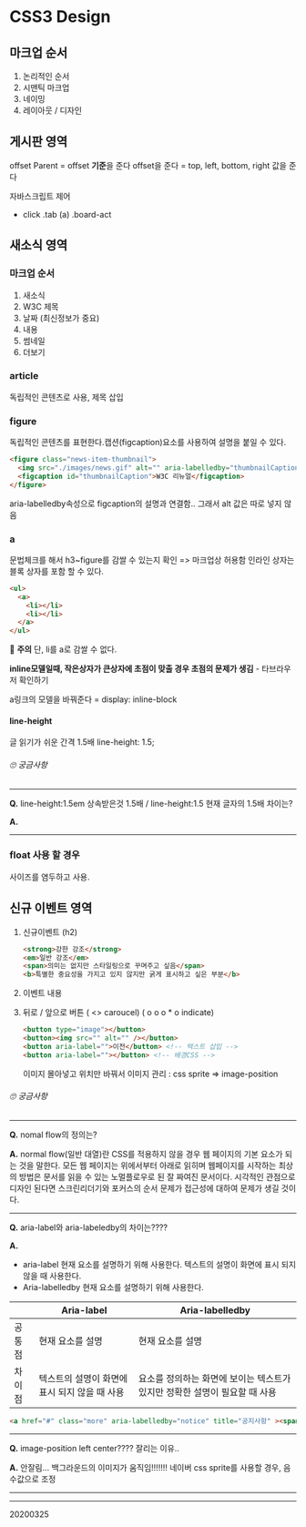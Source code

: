 # CSS3 Design



## 마크업 순서

1. 논리적인 순서
2. 시맨틱 마크업
3. 네이밍
4. 레이아웃 / 디자인



## 게시판 영역

offset Parent = offset **기준**을 준다
offset을 준다 = top, left, bottom, right 값을 준다

자바스크립트 제어

- click
  .tab (a)
  .board-act



## 새소식 영역

### 마크업 순서

1. 새소식
2. W3C 제목
3. 날짜 (최신정보가 중요)
4. 내용
5. 썸네일
6. 더보기

### article

독립적인 콘텐츠로 사용, 제목 삽입

### figure

독립적인 콘텐츠를 표현한다.캡션(figcaption)요소를 사용하여 설명을 붙일 수 있다.

~~~html
<figure class="news-item-thumbnail">
  <img src="./images/news.gif" alt="" aria-labelledby="thumbnailCaption" />
  <figcaption id="thumbnailCaption">W3C 리뉴얼</figcaption>
</figure>
~~~

aria-labelledby속성으로 figcaption의 설명과 연결함.. 그래서 alt 값은 따로 넣지 않음

### a

문법체크를 해서 h3~figure를 감쌀 수 있는지 확인 => 마크업상 허용함
인라인 상자는 블록 상자를 포함 할 수 있다. 

~~~html
<ul>
  <a>
    <li></li>
    <li></li>
  </a>  
</ul>
~~~

&#128680; **주의** 단, li를 a로 감쌀 수 없다.

**inline모델일때, 작은상자가 큰상자에 초점이 맞출 경우 초점의 문제가 생김** - 타브라우저 확인하기

a링크의 모델을 바꿔준다 = display: inline-block



#### line-height

글 읽기가 쉬운 간격 1.5배 line-height: 1.5;

###### 🙄 궁금사항

---

**Q.**  line-height:1.5em 상속받은것 1.5배 / line-height:1.5 현재 글자의 1.5배 차이는?

**A.** 

---



### float 사용 할 경우

사이즈를 염두하고 사용. 



## 신규 이벤트 영역

1. 신규이벤트 (h2)

   ~~~html
   <strong>강한 강조</strong>
   <em>일반 강조</em>
   <span>의미는 없지만 스타일링으로 꾸며주고 싶음</span>
   <b>특별한 중요성을 가지고 있지 않지만 굵게 표시하고 싶은 부분</b>
   ~~~

2. 이벤트 내용

3. 뒤로 / 앞으로 버튼 
   ( <> caroucel) ( o o o * o indicate)

   ~~~html
   <button type="image"></button>
   <button><img src="" alt="" /></button>
   <button aria-label="">이전</button> <!-- 텍스트 삽입 -->
   <button aria-label=""></button> <!-- 배경CSS -->
   ~~~

   이미지 몰아넣고 위치만 바꿔서 이미지 관리 : css sprite
   => image-position







###### 🙄 궁금사항

---

**Q.** nomal flow의 정의는?

**A.** normal flow(일반 대열)란 CSS를 적용하지 않을 경우 웹 페이지의 기본 요소가 되는 것을 말한다. 모든 웹 페이지는 위에서부터 아래로 읽히며 웹페이지를 시작하는 최상의 방법은 문서를 읽을 수 있는 노멀플로우로 된 잘 짜여진 문서이다.
시각적인 관점으로 디자인 된다면 스크린리더기와 포커스의 순서 문제가 접근성에 대하여 문제가 생길 것이다.

---

**Q.** aria-label와 aria-labeledby의 차이는????

**A.** 

- aria-label
  현재 요소를 설명하기 위해 사용한다. 텍스트의 설명이 화면에 표시 되지 않을 때 사용한다.
- Aria-labelledby
  현재 요소를 설명하기 위해 사용한다.

|        | Aria-label | Aria-labelledby |
| ------ | ---------- | --------------- |
| 공통점 | 현재 요소를 설명 |현재 요소를 설명|
| 차이점 | 텍스트의 설명이 화면에 표시 되지 않을 때 사용 | 요소를 정의하는 화면에 보이는 텍스트가 있지만 정확한 설명이 필요할 때 사용 |

~~~html
<a href="#" class="more" aria-labelledby="notice" title="공지사항" ><span class="icon-plus"></span>더보기</a>
~~~



---

**Q.** image-position left center???? 잘리는 이유..

**A.** 안잘림... 백그라운드의 이미지가 움직임!!!!!!! 네이버 css sprite를 사용할 경우, 음수값으로 조정

---









---

20200325
